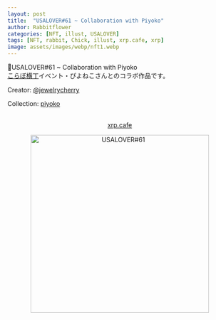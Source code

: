 ```yaml
---
layout: post
title:  "USALOVER#61 ~ Collaboration with Piyoko"
author: Rabbitflower
categories: [NFT, illust, USALOVER]
tags: [NFT, rabbit, Chick, illust, xrp.cafe, xrp]
image: assets/images/webp/nft1.webp
---
```


🐰USALOVER#61 ~ Collaboration with Piyoko  
<a target="_blank" href="https://newrabi.rabbitflowerdiary.com/collabo202505">こらぼ横丁</a>イベント・ぴよねこさんとのコラボ作品です。  
<!--more-->
<p>Creator: <a target="_blank" href="https://x.com/@jewelrycherry">@jewelrycherry</a><br>

Collection: <a target="_blank" href="https://xrp.cafe/collection/piyoko">piyoko</a><br>
<br>
<div style="text-align: center;"><a target="_blank" href="https://xrp.cafe/nft/000827108D3BB1B5DD412C0BC897016FC961D66C06CB9E9CAC24CA5604DB44BC" class="btn btn-primary">xrp.cafe</a></div>
</p>  

<div style="text-align: center;"><img src="https://cdn.xrp.cafe/75b103a4f6f0-4173-8d2c-e9f838267e6a44f7aa7ab48d-4680-a411-92c09b0b69b3a3129e02e128-42b7-82e8-8ae7e294d3c9.webp" alt="USALOVER#61" width="400px"> </div>

